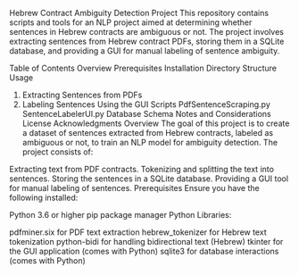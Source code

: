 Hebrew Contract Ambiguity Detection Project
This repository contains scripts and tools for an NLP project aimed at determining whether sentences in Hebrew contracts are ambiguous or not. The project involves extracting sentences from Hebrew contract PDFs, storing them in a SQLite database, and providing a GUI for manual labeling of sentence ambiguity.

Table of Contents
Overview
Prerequisites
Installation
Directory Structure
Usage
1. Extracting Sentences from PDFs
2. Labeling Sentences Using the GUI
Scripts
PdfSentenceScraping.py
SentenceLabelerUI.py
Database Schema
Notes and Considerations
License
Acknowledgments
Overview
The goal of this project is to create a dataset of sentences extracted from Hebrew contracts, labeled as ambiguous or not, to train an NLP model for ambiguity detection. The project consists of:

Extracting text from PDF contracts.
Tokenizing and splitting the text into sentences.
Storing the sentences in a SQLite database.
Providing a GUI tool for manual labeling of sentences.
Prerequisites
Ensure you have the following installed:

Python 3.6 or higher
pip package manager
Python Libraries:

pdfminer.six for PDF text extraction
hebrew_tokenizer for Hebrew text tokenization
python-bidi for handling bidirectional text (Hebrew)
tkinter for the GUI application (comes with Python)
sqlite3 for database interactions (comes with Python)
